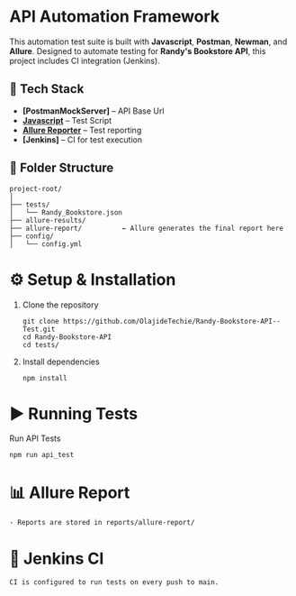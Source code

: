 # API Automation Framework

This automation test suite is built with **Javascript**, **Postman**, **Newman**, and **Allure**. Designed to automate testing for  **Randy's Bookstore API**, this project includes CI integration (Jenkins).

## 🚀 Tech Stack

- **[PostmanMockServer]** – API Base Url
- **[Javascript](https://www.typescriptlang.org/)** – Test Script
- **[Allure Reporter](https://webdriver.io/docs/allure-reporter/)** – Test reporting
- **[Jenkins]** – CI for test execution

## 📁 Folder Structure
```
project-root/
│
├── tests/
│   └── Randy_Bookstore.json
├── allure-results/        
├── allure-report/          ← Allure generates the final report here
├── config/
│   └── config.yml
```


# ⚙️ Setup & Installation

1. Clone the repository
    ```
    git clone https://github.com/OlajideTechie/Randy-Bookstore-API--Test.git
    cd Randy-Bookstore-API
    cd tests/
    ```
2. Install dependencies
    ```
    npm install
    ```


# ▶️ Running Tests

Run API Tests
```
npm run api_test
```


# 📊 Allure Report
```
- Reports are stored in reports/allure-report/
```



# 🔁 Jenkins CI
```
CI is configured to run tests on every push to main.
```

